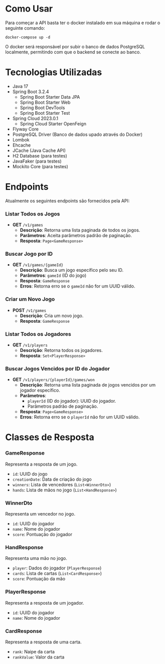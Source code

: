 # Como Usar

Para começar a API basta ter o docker instalado em sua máquina e rodar o seguinte comando:

``docker-compose up -d``

O docker será responsável por subir o banco de dados PostgreSQL localmente, permitindo com que o backend se conecte ao banco.

# Tecnologias Utilizadas

- Java 17
- Spring Boot 3.2.4
    - Spring Boot Starter Data JPA
    - Spring Boot Starter Web
    - Spring Boot DevTools
    - Spring Boot Starter Test
- Spring Cloud 2023.0.1
    - Spring Cloud Starter OpenFeign
- Flyway Core
- PostgreSQL Driver (Banco de dados upado através do Docker)
- Lombok
- Ehcache
- JCache (Java Cache API)
- H2 Database (para testes)
- JavaFaker (para testes)
- Mockito Core (para testes)

# Endpoints

Atualmente os seguintes endpoints são fornecidos pela API:

### Listar Todos os Jogos

- **GET** `/v1/games`
    - **Descrição**: Retorna uma lista paginada de todos os jogos.
    - **Parâmetros**: Aceita parâmetros padrão de paginação.
    - **Resposta**: `Page<GameResponse>`

### Buscar Jogo por ID

- **GET** `/v1/games/{gameId}`
    - **Descrição**: Busca um jogo específico pelo seu ID.
    - **Parâmetros**: `gameId` (ID do jogo)
    - **Resposta**: `GameResponse`
    - **Erros**: Retorna erro se o `gameId` não for um UUID válido.

### Criar um Novo Jogo

- **POST** `/v1/games`
    - **Descrição**: Cria um novo jogo.
    - **Resposta**: `GameResponse`

### Listar Todos os Jogadores

- **GET** `/v1/players`
    - **Descrição**: Retorna todos os jogadores.
    - **Resposta**: `Set<PlayerResponse>`

### Buscar Jogos Vencidos por ID do Jogador

- **GET** `/v1/players/{playerId}/games/won`
    - **Descrição**: Retorna uma lista paginada de jogos vencidos por um jogador específico.
    - **Parâmetros**:
        - `playerId` (ID do jogador): UUID do jogador.
        - Parâmetros padrão de paginação.
    - **Resposta**: `Page<GameResponse>`
    - **Erros**: Retorna erro se o `playerId` não for um UUID válido.

# Classes de Resposta

### GameResponse

Representa a resposta de um jogo.

- `id`: UUID do jogo
- `creationDate`: Data de criação do jogo
- `winners`: Lista de vencedores (`List<WinnerDto>`)
- `hands`: Lista de mãos no jogo (`List<HandResponse>`)

### WinnerDto

Representa um vencedor no jogo.

- `id`: UUID do jogador
- `name`: Nome do jogador
- `score`: Pontuação do jogador

### HandResponse

Representa uma mão no jogo.

- `player`: Dados do jogador (`PlayerResponse`)
- `cards`: Lista de cartas (`List<CardResponse>`)
- `score`: Pontuação da mão

### PlayerResponse

Representa a resposta de um jogador.

- `id`: UUID do jogador
- `name`: Nome do jogador

### CardResponse

Representa a resposta de uma carta.

- `rank`: Naipe da carta
- `rankValue`: Valor da carta
